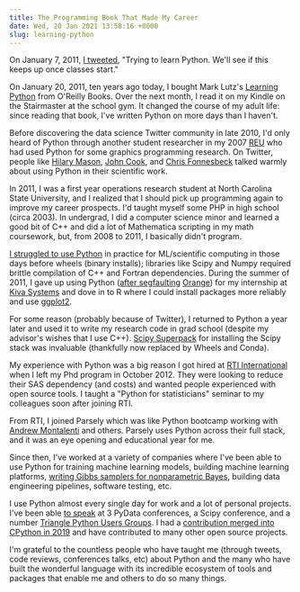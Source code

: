 ```yaml
---
title: The Programming Book That Made My Career
date: Wed, 20 Jan 2021 13:58:16 +0000
slug: learning-python
---
```

On January 7, 2011, [I
tweeted](https://twitter.com/tdhopper/status/23515755127508993), "Trying to
learn Python. We'll see if this keeps up once classes start."

On January 20, 2011, ten years ago today, I bought Mark Lutz's [Learning Python](https://amzn.to/3sHDwXa) from O'Reilly Books. Over the next month, I
read it on my Kindle on the Stairmaster at the school gym. It changed the
course of my adult life: since reading that book, I've written Python on more
days than I haven't.

Before discovering the data science Twitter community in late 2010, I'd only
heard of Python through another student researcher in my 2007
[REU](https://www.nsf.gov/crssprgm/reu/) who had used Python for some graphics
programming research. On Twitter, people like [Hilary
Mason](https://twitter.com/hmason), [John
Cook](https://twitter.com/JohnDCook), and [Chris
Fonnesbeck](https://twitter.com/fonnesbeck) talked warmly about using Python
in their scientific work.

In 2011, I was a first year operations research student at North Carolina
State University, and I realized that I should pick up programming again to
improve my career prospects. I'd taught myself some PHP in high school (circa
2003). In undergrad, I did a computer science minor and learned a good bit of
C++ and did a lot of Mathematica scripting in my math coursework, but, from
2008 to 2011, I basically didn't program.

[I struggled to use
Python](https://twitter.com/tdhopper/status/132924915526533120) in practice
for ML/scientific computing in those days before wheels (binary installs);
libraries like Scipy and Numpy required brittle compilation of C++ and Fortran
dependencies. During the summer of 2011, I gave up using Python ([after
segfaulting](https://twitter.com/tdhopper/status/73798291648811008)
[Orange](https://orangedatamining.com/)) for my internship at [Kiva Systems](https://en.wikipedia.org/wiki/Amazon_Robotics) and dove in to R where
I could install packages more reliably and use
[ggplot2](https://ggplot2.tidyverse.org/).

For some reason (probably because of Twitter), I returned to Python a year
later and used it to write my research code in grad school (despite my
advisor's wishes that I use C++). [Scipy Superpack](https://github.com/fonnesbeck/ScipySuperpack) for installing the
Scipy stack was invaluable (thankfully now replaced by Wheels and Conda).

My experience with Python was a big reason I got hired at [RTI International](https://www.rti.org/) when I left my Phd program in October
2012. They were looking to reduce their SAS dependency (and costs) and wanted
people experienced with open source tools. I taught a "Python for
statisticians" seminar to my colleagues soon after joining RTI.

From RTI, I joined Parsely which was like Python bootcamp working with [Andrew Montalenti](https://amontalenti.com/) and others. Parsely uses Python across
their full stack, and it was an eye opening and educational year for me.

Since then, I've worked at a variety of companies where I've been able to use
Python for training machine learning models, building machine learning
platforms, [writing Gibbs samplers for nonparametric Bayes](https://dp.tdhopper.com), building data engineering pipelines, software
testing, etc.

I use Python almost every single day for work and a lot of personal projects.
I've been able [to speak](/talks) at 3 PyData conferences,
a Scipy conference, and a number [Triangle Python Users Groups](https://www.meetup.com/tripython/). I had a [contribution merged into CPython in 2019](https://github.com/python/cpython/pull/11847) and have
contributed to many other open source projects.

I'm grateful to the countless people who have taught me (through tweets, code
reviews, conferences talks, etc) about Python and the many who have built the
wonderful language with its incredible ecosystem of tools and packages that
enable me and others to do so many things.
